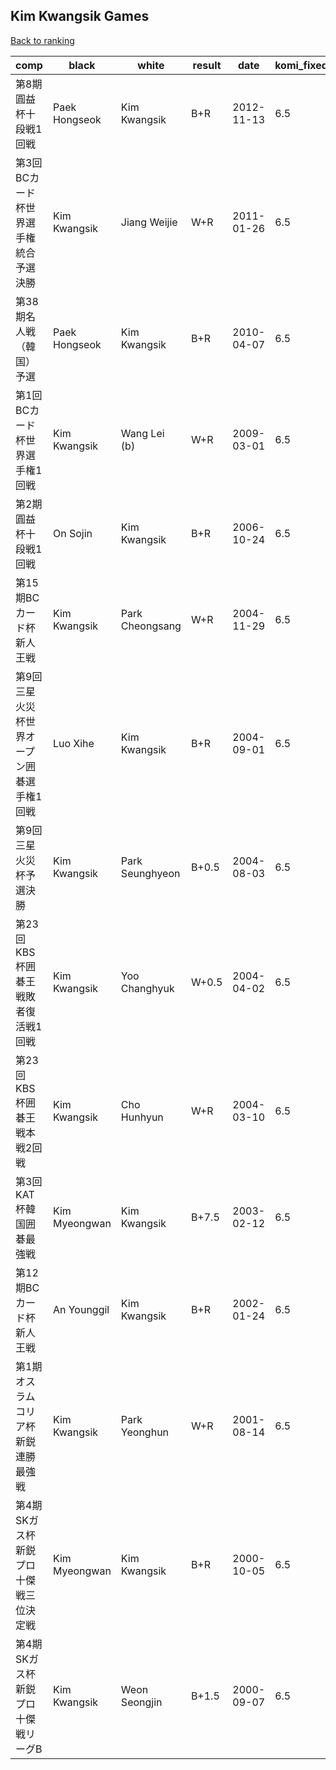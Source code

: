 ## Kim Kwangsik Games

[Back to ranking](../../index.md)




| **comp** | **black** | **white** | **result** | **date** | **komi_fixed** | **kifu** | 
| --- | --- | --- | --- | --- | --- | --- |
| 第8期圓益杯十段戦1回戦 | Paek Hongseok | Kim Kwangsik | B+R | 2012-11-13 | 6.5 | [Kifu](https://kifudepot.net/kifucontents.php?id=LLENq00bb4sLWNomMGVamw%3D%3D) | 
| 第3回BCカード杯世界選手権統合予選決勝 | Kim Kwangsik | Jiang Weijie | W+R | 2011-01-26 | 6.5 | [Kifu](https://kifudepot.net/kifucontents.php?id=8ZBPo8akLazMYY0QFYjXKQ%3D%3D) | 
| 第38期名人戦（韓国）予選 | Paek Hongseok | Kim Kwangsik | B+R | 2010-04-07 | 6.5 | [Kifu](https://kifudepot.net/kifucontents.php?id=JvMkQ8fEbTRJvcvtRLGxBw%3D%3D) | 
| 第1回BCカード杯世界選手権1回戦 | Kim Kwangsik | Wang Lei (b) | W+R | 2009-03-01 | 6.5 | [Kifu](https://kifudepot.net/kifucontents.php?id=3pNufJov9rrrp6T%2BelN%2FOQ%3D%3D) | 
| 第2期圓益杯十段戦1回戦 | On Sojin | Kim Kwangsik | B+R | 2006-10-24 | 6.5 | [Kifu](https://kifudepot.net/kifucontents.php?id=C1Nwt0dlREs0BYxgyvISqw%3D%3D) | 
| 第15期BCカード杯新人王戦 | Kim Kwangsik | Park Cheongsang | W+R | 2004-11-29 | 6.5 | [Kifu](https://kifudepot.net/kifucontents.php?id=DOqx%2FW2YOvUXQJXL25yi3A%3D%3D) | 
| 第9回三星火災杯世界オープン囲碁選手権1回戦 | Luo Xihe | Kim Kwangsik | B+R | 2004-09-01 | 6.5 | [Kifu](https://kifudepot.net/kifucontents.php?id=uTNvCY%2FTelcri4XALNdqLQ%3D%3D) | 
| 第9回三星火災杯予選決勝 | Kim Kwangsik | Park Seunghyeon | B+0.5 | 2004-08-03 | 6.5 | [Kifu](https://kifudepot.net/kifucontents.php?id=it7GVjUyZPuvx562gbs5oA%3D%3D) | 
| 第23回KBS杯囲碁王戦敗者復活戦1回戦 | Kim Kwangsik | Yoo Changhyuk | W+0.5 | 2004-04-02 | 6.5 | [Kifu](https://kifudepot.net/kifucontents.php?id=c3l4%2BwSM8VxnL%2BrsCRzlrQ%3D%3D) | 
| 第23回KBS杯囲碁王戦本戦2回戦 | Kim Kwangsik | Cho Hunhyun | W+R | 2004-03-10 | 6.5 | [Kifu](https://kifudepot.net/kifucontents.php?id=RmjvU2gMJUFHdOtVjy7YgQ%3D%3D) | 
| 第3回KAT杯韓国囲碁最強戦 | Kim Myeongwan | Kim Kwangsik | B+7.5 | 2003-02-12 | 6.5 | [Kifu](https://kifudepot.net/kifucontents.php?id=snylKXq5SXMbY0hV%2FVGQ%2BQ%3D%3D) | 
| 第12期BCカード杯新人王戦 | An Younggil | Kim Kwangsik | B+R | 2002-01-24 | 6.5 | [Kifu](https://kifudepot.net/kifucontents.php?id=ej82thnkAiZofzo2Yx3uVg%3D%3D) | 
| 第1期オスラムコリア杯新鋭連勝最強戦 | Kim Kwangsik | Park Yeonghun | W+R | 2001-08-14 | 6.5 | [Kifu](https://kifudepot.net/kifucontents.php?id=4X9Y%2BtjyWfCYuRCZ1JKTQQ%3D%3D) | 
| 第4期SKガス杯新鋭プロ十傑戦三位決定戦 | Kim Myeongwan | Kim Kwangsik | B+R | 2000-10-05 | 6.5 | [Kifu](https://kifudepot.net/kifucontents.php?id=PJEsZhHdnSfxTpqsUU8ntw%3D%3D) | 
| 第4期SKガス杯新鋭プロ十傑戦リーグB | Kim Kwangsik | Weon Seongjin | B+1.5 | 2000-09-07 | 6.5 | [Kifu](https://kifudepot.net/kifucontents.php?id=XLhP%2BCwZnffCoobKhxg2cA%3D%3D) |




